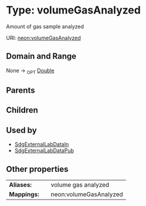 
# Type: volumeGasAnalyzed


Amount of gas sample analyzed

URI: [neon:volumeGasAnalyzed](https://data.neonscience.org/volumeGasAnalyzed)


## Domain and Range

None ->  <sub>OPT</sub> [Double](types/Double.md)

## Parents


## Children


## Used by

 * [SdgExternalLabDataIn](SdgExternalLabDataIn.md)
 * [SdgExternalLabDataPub](SdgExternalLabDataPub.md)

## Other properties

|  |  |  |
| --- | --- | --- |
| **Aliases:** | | volume gas analyzed |
| **Mappings:** | | neon:volumeGasAnalyzed |

